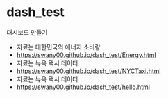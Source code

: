 # dash_test

대시보드 만들기
- 자료는 대한민국의 에너지 소비량
- <https://swany00.github.io/dash_test/Energy.html>
- 자료는 뉴옥 택시 데이터
- <https://swany00.github.io/dash_test/NYCTaxi.html>
- 자료는 뉴옥 택시 데이터
- <https://swany00.github.io/dash_test/hello.html>

